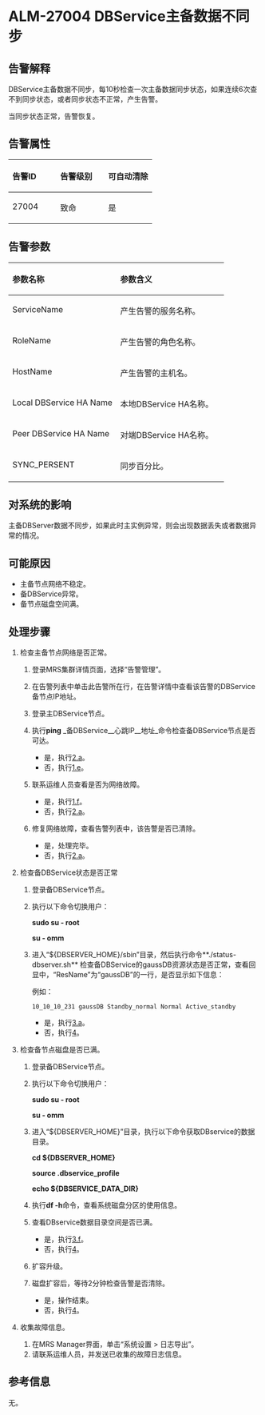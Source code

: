 # ALM-27004 DBService主备数据不同步<a name="alm_27004"></a>

## 告警解释<a name="zh-cn_topic_0191813894_section51489795"></a>

DBService主备数据不同步，每10秒检查一次主备数据同步状态，如果连续6次查不到同步状态，或者同步状态不正常，产生告警。

当同步状态正常，告警恢复。

## 告警属性<a name="zh-cn_topic_0191813894_section60754972"></a>

<a name="zh-cn_topic_0191813894_table15697576"></a>
<table><thead align="left"><tr id="zh-cn_topic_0191813894_row32894845"><th class="cellrowborder" valign="top" width="33.33333333333333%" id="mcps1.1.4.1.1"><p id="zh-cn_topic_0191813894_p47236811"><a name="zh-cn_topic_0191813894_p47236811"></a><a name="zh-cn_topic_0191813894_p47236811"></a>告警ID</p>
</th>
<th class="cellrowborder" valign="top" width="33.33333333333333%" id="mcps1.1.4.1.2"><p id="zh-cn_topic_0191813894_p976457"><a name="zh-cn_topic_0191813894_p976457"></a><a name="zh-cn_topic_0191813894_p976457"></a>告警级别</p>
</th>
<th class="cellrowborder" valign="top" width="33.33333333333333%" id="mcps1.1.4.1.3"><p id="zh-cn_topic_0191813894_p11984159"><a name="zh-cn_topic_0191813894_p11984159"></a><a name="zh-cn_topic_0191813894_p11984159"></a>可自动清除</p>
</th>
</tr>
</thead>
<tbody><tr id="zh-cn_topic_0191813894_row31192822"><td class="cellrowborder" valign="top" width="33.33333333333333%" headers="mcps1.1.4.1.1 "><p id="zh-cn_topic_0191813894_p43590645"><a name="zh-cn_topic_0191813894_p43590645"></a><a name="zh-cn_topic_0191813894_p43590645"></a>27004</p>
</td>
<td class="cellrowborder" valign="top" width="33.33333333333333%" headers="mcps1.1.4.1.2 "><p id="zh-cn_topic_0191813894_p41181381"><a name="zh-cn_topic_0191813894_p41181381"></a><a name="zh-cn_topic_0191813894_p41181381"></a>致命</p>
</td>
<td class="cellrowborder" valign="top" width="33.33333333333333%" headers="mcps1.1.4.1.3 "><p id="zh-cn_topic_0191813894_p47357582"><a name="zh-cn_topic_0191813894_p47357582"></a><a name="zh-cn_topic_0191813894_p47357582"></a>是</p>
</td>
</tr>
</tbody>
</table>

## 告警参数<a name="zh-cn_topic_0191813894_section9923843"></a>

<a name="zh-cn_topic_0191813894_table10758903"></a>
<table><thead align="left"><tr id="zh-cn_topic_0191813894_row49957660"><th class="cellrowborder" valign="top" width="50%" id="mcps1.1.3.1.1"><p id="zh-cn_topic_0191813894_p20038698"><a name="zh-cn_topic_0191813894_p20038698"></a><a name="zh-cn_topic_0191813894_p20038698"></a>参数名称</p>
</th>
<th class="cellrowborder" valign="top" width="50%" id="mcps1.1.3.1.2"><p id="zh-cn_topic_0191813894_p12521852"><a name="zh-cn_topic_0191813894_p12521852"></a><a name="zh-cn_topic_0191813894_p12521852"></a>参数含义</p>
</th>
</tr>
</thead>
<tbody><tr id="zh-cn_topic_0191813894_row7637115"><td class="cellrowborder" valign="top" width="50%" headers="mcps1.1.3.1.1 "><p id="zh-cn_topic_0191813894_p14626574"><a name="zh-cn_topic_0191813894_p14626574"></a><a name="zh-cn_topic_0191813894_p14626574"></a>ServiceName</p>
</td>
<td class="cellrowborder" valign="top" width="50%" headers="mcps1.1.3.1.2 "><p id="zh-cn_topic_0191813894_p43901854"><a name="zh-cn_topic_0191813894_p43901854"></a><a name="zh-cn_topic_0191813894_p43901854"></a>产生告警的服务名称。</p>
</td>
</tr>
<tr id="zh-cn_topic_0191813894_row59572368"><td class="cellrowborder" valign="top" width="50%" headers="mcps1.1.3.1.1 "><p id="zh-cn_topic_0191813894_p60632485"><a name="zh-cn_topic_0191813894_p60632485"></a><a name="zh-cn_topic_0191813894_p60632485"></a>RoleName</p>
</td>
<td class="cellrowborder" valign="top" width="50%" headers="mcps1.1.3.1.2 "><p id="zh-cn_topic_0191813894_p12284267"><a name="zh-cn_topic_0191813894_p12284267"></a><a name="zh-cn_topic_0191813894_p12284267"></a>产生告警的角色名称。</p>
</td>
</tr>
<tr id="zh-cn_topic_0191813894_row43449544"><td class="cellrowborder" valign="top" width="50%" headers="mcps1.1.3.1.1 "><p id="zh-cn_topic_0191813894_p29752153"><a name="zh-cn_topic_0191813894_p29752153"></a><a name="zh-cn_topic_0191813894_p29752153"></a>HostName</p>
</td>
<td class="cellrowborder" valign="top" width="50%" headers="mcps1.1.3.1.2 "><p id="zh-cn_topic_0191813894_p61114224"><a name="zh-cn_topic_0191813894_p61114224"></a><a name="zh-cn_topic_0191813894_p61114224"></a>产生告警的主机名。</p>
</td>
</tr>
<tr id="zh-cn_topic_0191813894_row13157104"><td class="cellrowborder" valign="top" width="50%" headers="mcps1.1.3.1.1 "><p id="zh-cn_topic_0191813894_p59092488"><a name="zh-cn_topic_0191813894_p59092488"></a><a name="zh-cn_topic_0191813894_p59092488"></a>Local DBService HA Name</p>
</td>
<td class="cellrowborder" valign="top" width="50%" headers="mcps1.1.3.1.2 "><p id="zh-cn_topic_0191813894_p21762200"><a name="zh-cn_topic_0191813894_p21762200"></a><a name="zh-cn_topic_0191813894_p21762200"></a>本地DBService HA名称。</p>
</td>
</tr>
<tr id="zh-cn_topic_0191813894_row61642077"><td class="cellrowborder" valign="top" width="50%" headers="mcps1.1.3.1.1 "><p id="zh-cn_topic_0191813894_p26952341"><a name="zh-cn_topic_0191813894_p26952341"></a><a name="zh-cn_topic_0191813894_p26952341"></a>Peer DBService HA Name</p>
</td>
<td class="cellrowborder" valign="top" width="50%" headers="mcps1.1.3.1.2 "><p id="zh-cn_topic_0191813894_p35656026"><a name="zh-cn_topic_0191813894_p35656026"></a><a name="zh-cn_topic_0191813894_p35656026"></a>对端DBService HA名称。</p>
</td>
</tr>
<tr id="zh-cn_topic_0191813894_row52468780"><td class="cellrowborder" valign="top" width="50%" headers="mcps1.1.3.1.1 "><p id="zh-cn_topic_0191813894_p22112815"><a name="zh-cn_topic_0191813894_p22112815"></a><a name="zh-cn_topic_0191813894_p22112815"></a>SYNC_PERSENT</p>
</td>
<td class="cellrowborder" valign="top" width="50%" headers="mcps1.1.3.1.2 "><p id="zh-cn_topic_0191813894_p46307570"><a name="zh-cn_topic_0191813894_p46307570"></a><a name="zh-cn_topic_0191813894_p46307570"></a>同步百分比。</p>
</td>
</tr>
</tbody>
</table>

## 对系统的影响<a name="zh-cn_topic_0191813894_section22205728"></a>

主备DBServer数据不同步，如果此时主实例异常，则会出现数据丢失或者数据异常的情况。

## 可能原因<a name="zh-cn_topic_0191813894_section65633828"></a>

-   主备节点网络不稳定。
-   备DBService异常。
-   备节点磁盘空间满。

## 处理步骤<a name="zh-cn_topic_0191813894_section53833544"></a>

1.  检查主备节点网络是否正常。
    1.  登录MRS集群详情页面，选择“告警管理”。
    2.  在告警列表中单击此告警所在行，在告警详情中查看该告警的DBService备节点IP地址。
    3.  登录主DBService节点。
    4.  执行**ping** _备DBService__心跳IP__地址_命令检查备DBService节点是否可达。
        -   是，执行[2.a](#zh-cn_topic_0191813894_alm-27002_3_mmccppss_step6)。
        -   否，执行[1.e](#zh-cn_topic_0191813894_alm-27002_3_mmccppss_step2)。

    5.  <a name="zh-cn_topic_0191813894_alm-27002_3_mmccppss_step2"></a>联系运维人员查看是否为网络故障。
        -   是，执行[1.f](#zh-cn_topic_0191813894_alm-27002_3_mmccppss_s4)。
        -   否，执行[2.a](#zh-cn_topic_0191813894_alm-27002_3_mmccppss_step6)。

    6.  <a name="zh-cn_topic_0191813894_alm-27002_3_mmccppss_s4"></a>修复网络故障，查看告警列表中，该告警是否已清除。
        -   是，处理完毕。
        -   否，执行[2.a](#zh-cn_topic_0191813894_alm-27002_3_mmccppss_step6)。

2.  检查备DBService状态是否正常
    1.  <a name="zh-cn_topic_0191813894_alm-27002_3_mmccppss_step6"></a>登录备DBService节点。
    2.  执行以下命令切换用户：

        **sudo su - root**

        **su - omm**

    3.  进入“$\{DBSERVER\_HOME\}/sbin”目录，然后执行命令**./status-dbserver.sh**  检查备DBService的gaussDB资源状态是否正常，查看回显中，“ResName”为“gaussDB”的一行，是否显示如下信息：

        例如：

        ```
        10_10_10_231 gaussDB Standby_normal Normal Active_standby
        ```

        -   是，执行[3.a](#zh-cn_topic_0191813894_alm-27002_3_mmccppss_step9)。
        -   否，执行[4](#zh-cn_topic_0191813894_li572522141314)。

3.  检查备节点磁盘是否已满。
    1.  <a name="zh-cn_topic_0191813894_alm-27002_3_mmccppss_step9"></a>登录备DBService节点。
    2.  执行以下命令切换用户：

        **sudo su - root**

        **su - omm**

    3.  进入“$\{DBSERVER\_HOME\}”目录，执行以下命令获取DBservice的数据目录。

        **cd $\{DBSERVER\_HOME\}**

        **source .dbservice\_profile**

        **echo $\{DBSERVICE\_DATA\_DIR\}**

    4.  执行**df -h**命令，查看系统磁盘分区的使用信息。
    5.  查看DBservice数据目录空间是否已满。
        -   是，执行[3.f](#zh-cn_topic_0191813894_alm-27002_3_mmccppss_step14)。
        -   否，执行[4](#zh-cn_topic_0191813894_li572522141314)。

    6.  <a name="zh-cn_topic_0191813894_alm-27002_3_mmccppss_step14"></a>扩容升级。
    7.  磁盘扩容后，等待2分钟检查告警是否清除。
        -   是，操作结束。
        -   否，执行[4](#zh-cn_topic_0191813894_li572522141314)。

4.  <a name="zh-cn_topic_0191813894_li572522141314"></a>收集故障信息。
    1.  在MRS Manager界面，单击“系统设置 \> 日志导出”。
    2.  请联系运维人员，并发送已收集的故障日志信息。


## 参考信息<a name="zh-cn_topic_0191813894_section14739853"></a>

无。

